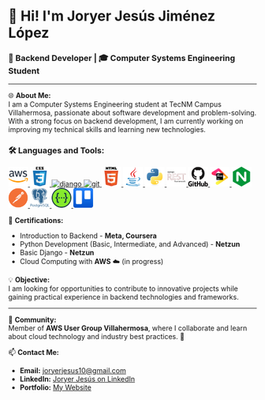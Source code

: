# 👋 Hi! I'm Joryer Jesús Jiménez López

### 🚀 Backend Developer | 🎓 Computer Systems Engineering Student

---

🌐 **About Me:**  
I am a Computer Systems Engineering student at TecNM Campus Villahermosa, passionate about software development and problem-solving. With a strong focus on backend development, I am currently working on improving my technical skills and learning new technologies.

<h3 align="left">🛠 Languages and Tools:</h3>
<p align="left"> <a href="https://aws.amazon.com" target="_blank" rel="noreferrer"> <img src="https://raw.githubusercontent.com/devicons/devicon/master/icons/amazonwebservices/amazonwebservices-original-wordmark.svg" alt="aws" width="40" height="40"/> </a> <a href="https://www.w3schools.com/css/" target="_blank" rel="noreferrer"> <img src="https://raw.githubusercontent.com/devicons/devicon/master/icons/css3/css3-original-wordmark.svg" alt="css3" width="40" height="40"/> </a> <a href="https://www.djangoproject.com/" target="_blank" rel="noreferrer"> <img src="https://cdn.worldvectorlogo.com/logos/django.svg" alt="django" width="40" height="40"/> </a> <a href="https://git-scm.com/" target="_blank" rel="noreferrer"> <img src="https://www.vectorlogo.zone/logos/git-scm/git-scm-icon.svg" alt="git" width="40" height="40"/> </a> <a href="https://www.w3.org/html/" target="_blank" rel="noreferrer"> <img src="https://raw.githubusercontent.com/devicons/devicon/master/icons/html5/html5-original-wordmark.svg" alt="html5" width="40" height="40"/> </a> <a href="https://www.java.com" target="_blank" rel="noreferrer"> <img src="https://raw.githubusercontent.com/devicons/devicon/master/icons/java/java-original.svg" alt="java" width="40" height="40"/> </a> <a href="https://www.python.org" target="_blank" rel="noreferrer"> <img src="https://raw.githubusercontent.com/devicons/devicon/master/icons/python/python-original.svg" alt="python" width="40" height="40"/> </a> <a href="https://www.django-rest-framework.org/" target="_blank" rel="noreferrer"> <img src="https://raw.githubusercontent.com/devicons/devicon/master/icons/djangorest/djangorest-original-wordmark.svg" alt="django_rest" width="40" height="40"/> </a> <a href="https://github.com/" target="_blank" rel="noreferrer"> <img src="https://raw.githubusercontent.com/devicons/devicon/master/icons/github/github-original-wordmark.svg" alt="github" width="40" height="40"/> </a> <a href="" target="_blank" rel="noreferrer"> <img src="https://raw.githubusercontent.com/devicons/devicon/master/icons/jetbrains/jetbrains-original.svg" alt="jetbrains" width="40" height="40"/> </a>  <a href="" target="_blank" rel="noreferrer"> <img src="https://raw.githubusercontent.com/devicons/devicon/master/icons/nginx/nginx-original.svg" alt="ngix" width="40" height="40"/> </a> <a href="" target="_blank" rel="noreferrer"> <img src="https://raw.githubusercontent.com/devicons/devicon/master/icons/postman/postman-original.svg" alt="postman" width="40" height="40"/> </a> <a href="" target="_blank" rel="noreferrer"> <img src="https://raw.githubusercontent.com/devicons/devicon/master/icons/postgresql/postgresql-plain-wordmark.svg" alt="postgres" width="40" height="40"/> </a> <a href="" target="_blank" rel="noreferrer"> <img src="https://raw.githubusercontent.com/devicons/devicon/master/icons/swagger/swagger-original.svg" alt="swagger" width="40" height="40"/> </a> <a href="" target="_blank" rel="noreferrer"> <img src="https://raw.githubusercontent.com/devicons/devicon/master/icons/trello/trello-original.svg" alt="trello" width="40" height="40"/> </a></p>

📜 **Certifications:**  
- Introduction to Backend - **Meta, Coursera**  
- Python Development (Basic, Intermediate, and Advanced) - **Netzun**  
- Basic Django - **Netzun**  
- Cloud Computing with **AWS** ☁️ (in progress)  

💡 **Objective:**  
I am looking for opportunities to contribute to innovative projects while gaining practical experience in backend technologies and frameworks.

---

📍 **Community:**  
Member of **AWS User Group Villahermosa**, where I collaborate and learn about cloud technology and industry best practices. 🎉  

📫 **Contact Me:**  
- **Email:** [joryerjesus10@gmail.com](mailto:joryerjesus10@gmail.com)  
- **LinkedIn:** [Joryer Jesús on LinkedIn](https://www.linkedin.com/in/joryer-jimenez-563a3b171/)  
- **Portfolio:** [My Website](https://joryerjl.netlify.app/)  



<!---
JoryerJL/JoryerJL is a ✨ special ✨ repository because its `README.md` (this file) appears on your GitHub profile.
You can click the Preview link to take a look at your changes.
--->
